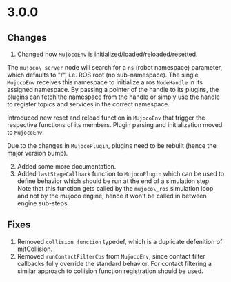 # 3.0.0

## Changes
1. Changed how `MujocoEnv` is initialized/loaded/reloaded/resetted.

The `mujoco\_server` node will search for a `ns` (robot namespace) parameter, which defaults to "/", i.e. ROS root (no sub-namespace). The single `MujocoEnv` receives this namespace to initialize a ros `NodeHandle` in its assigned namespace. By passing a pointer of the handle to its plugins, the plugins can fetch the namespace from the handle or simply use the handle to register topics and services in the correct namespace.

Introduced new reset and reload function in `MujocoEnv` that trigger the respective functions of its members.
Plugin parsing and initialization moved to `MujocoEnv`.

Due to the changes in `MujocoPlugin`, plugins need to be rebuilt (hence the major version bump).

2. Added some more documentation.
3. Added `lastStageCallback` function to `MujocoPlugin` which can be used to define behavior which should be run at the end of a simulation step. Note that this function gets called by the `mujoco\_ros` simulation loop and not by the mujoco engine, hence it won't be called in between engine sub-steps.

## Fixes
1. Removed `collision_function` typedef, which is a duplicate defenition of mjfCollision.
2. Removed `runContactFilterCbs` from `MujocoEnv`, since contact filter callbacks fully override the standard behavior. For contact filtering a similar approach to collision function registration should be used.
